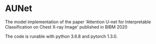# AUNet
The model implementation of the paper 'Attention U-net for Interpretable Classification on Chest X-ray Image' published in BIBM 2020

The code is runable with python 3.6.8 and pytorch 1.3.0.
